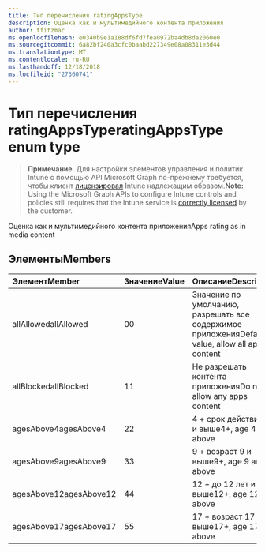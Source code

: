 ```yaml
---
title: Тип перечисления ratingAppsType
description: Оценка как и мультимедийного контента приложения
author: tfitzmac
ms.openlocfilehash: e0340b9e1a188df6fd7fea0972ba4db8da2060e0
ms.sourcegitcommit: 6a82bf240a3cfc0baabd227349e08a08311e3d44
ms.translationtype: MT
ms.contentlocale: ru-RU
ms.lasthandoff: 12/18/2018
ms.locfileid: "27360741"
---
```

# <a name="ratingappstype-enum-type"></a><span data-ttu-id="61e3d-103">Тип перечисления ratingAppsType</span><span class="sxs-lookup"><span data-stu-id="61e3d-103">ratingAppsType enum type</span></span>

> <span data-ttu-id="61e3d-104">**Примечание.** Для настройки элементов управления и политик Intune с помощью API Microsoft Graph по-прежнему требуется, чтобы клиент [лицензировал](https://go.microsoft.com/fwlink/?linkid=839381) Intune надлежащим образом.</span><span class="sxs-lookup"><span data-stu-id="61e3d-104">**Note:** Using the Microsoft Graph APIs to configure Intune controls and policies still requires that the Intune service is [correctly licensed](https://go.microsoft.com/fwlink/?linkid=839381) by the customer.</span></span>

<span data-ttu-id="61e3d-105">Оценка как и мультимедийного контента приложения</span><span class="sxs-lookup"><span data-stu-id="61e3d-105">Apps rating as in media content</span></span>
## <a name="members"></a><span data-ttu-id="61e3d-106">Элементы</span><span class="sxs-lookup"><span data-stu-id="61e3d-106">Members</span></span>
|<span data-ttu-id="61e3d-107">Элемент</span><span class="sxs-lookup"><span data-stu-id="61e3d-107">Member</span></span>|<span data-ttu-id="61e3d-108">Значение</span><span class="sxs-lookup"><span data-stu-id="61e3d-108">Value</span></span>|<span data-ttu-id="61e3d-109">Описание</span><span class="sxs-lookup"><span data-stu-id="61e3d-109">Description</span></span>|
|:---|:---|:---|
|<span data-ttu-id="61e3d-110">allAllowed</span><span class="sxs-lookup"><span data-stu-id="61e3d-110">allAllowed</span></span>|<span data-ttu-id="61e3d-111">0</span><span class="sxs-lookup"><span data-stu-id="61e3d-111">0</span></span>|<span data-ttu-id="61e3d-112">Значение по умолчанию, разрешать все содержимое приложения</span><span class="sxs-lookup"><span data-stu-id="61e3d-112">Default value, allow all apps content</span></span>|
|<span data-ttu-id="61e3d-113">allBlocked</span><span class="sxs-lookup"><span data-stu-id="61e3d-113">allBlocked</span></span>|<span data-ttu-id="61e3d-114">1</span><span class="sxs-lookup"><span data-stu-id="61e3d-114">1</span></span>|<span data-ttu-id="61e3d-115">Не разрешать контента приложения</span><span class="sxs-lookup"><span data-stu-id="61e3d-115">Do not allow any apps content</span></span>|
|<span data-ttu-id="61e3d-116">agesAbove4</span><span class="sxs-lookup"><span data-stu-id="61e3d-116">agesAbove4</span></span>|<span data-ttu-id="61e3d-117">2</span><span class="sxs-lookup"><span data-stu-id="61e3d-117">2</span></span>|<span data-ttu-id="61e3d-118">4 + срок действия 4 и выше</span><span class="sxs-lookup"><span data-stu-id="61e3d-118">4+, age 4 and above</span></span>|
|<span data-ttu-id="61e3d-119">agesAbove9</span><span class="sxs-lookup"><span data-stu-id="61e3d-119">agesAbove9</span></span>|<span data-ttu-id="61e3d-120">3</span><span class="sxs-lookup"><span data-stu-id="61e3d-120">3</span></span>|<span data-ttu-id="61e3d-121">9 + возраст 9 и выше</span><span class="sxs-lookup"><span data-stu-id="61e3d-121">9+, age 9 and above</span></span>|
|<span data-ttu-id="61e3d-122">agesAbove12</span><span class="sxs-lookup"><span data-stu-id="61e3d-122">agesAbove12</span></span>|<span data-ttu-id="61e3d-123">4</span><span class="sxs-lookup"><span data-stu-id="61e3d-123">4</span></span>|<span data-ttu-id="61e3d-124">12 + до 12 лет и выше</span><span class="sxs-lookup"><span data-stu-id="61e3d-124">12+, age 12 and above</span></span> |
|<span data-ttu-id="61e3d-125">agesAbove17</span><span class="sxs-lookup"><span data-stu-id="61e3d-125">agesAbove17</span></span>|<span data-ttu-id="61e3d-126">5</span><span class="sxs-lookup"><span data-stu-id="61e3d-126">5</span></span>|<span data-ttu-id="61e3d-127">17 + возраст 17 и выше</span><span class="sxs-lookup"><span data-stu-id="61e3d-127">17+, age 17 and above</span></span>|



